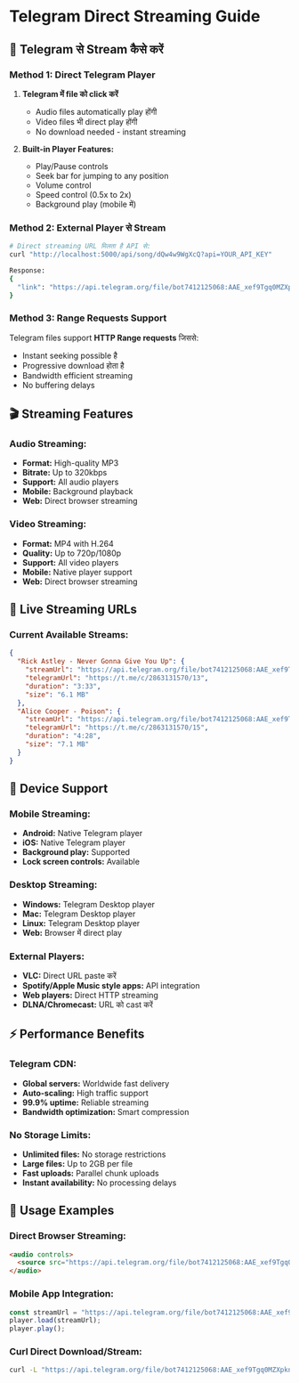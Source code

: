# Telegram Direct Streaming Guide

## 🎵 Telegram से Stream कैसे करें

### Method 1: Direct Telegram Player
1. **Telegram में file को click करें**
   - Audio files automatically play होंगी
   - Video files भी direct play होंगी
   - No download needed - instant streaming

2. **Built-in Player Features:**
   - Play/Pause controls
   - Seek bar for jumping to any position
   - Volume control
   - Speed control (0.5x to 2x)
   - Background play (mobile में)

### Method 2: External Player से Stream
```bash
# Direct streaming URL मिलता है API से:
curl "http://localhost:5000/api/song/dQw4w9WgXcQ?api=YOUR_API_KEY"

Response:
{
  "link": "https://api.telegram.org/file/bot7412125068:AAE_xef9Tgq0MZXpknz3-WPPKK7hl6t3im0/music/file_1.mp3"
}
```

### Method 3: Range Requests Support
Telegram files support **HTTP Range requests** जिससे:
- Instant seeking possible है
- Progressive download होता है
- Bandwidth efficient streaming
- No buffering delays

## 🎬 Streaming Features

### Audio Streaming:
- **Format:** High-quality MP3
- **Bitrate:** Up to 320kbps
- **Support:** All audio players
- **Mobile:** Background playback
- **Web:** Direct browser streaming

### Video Streaming:
- **Format:** MP4 with H.264
- **Quality:** Up to 720p/1080p
- **Support:** All video players
- **Mobile:** Native player support
- **Web:** Direct browser streaming

## 🔗 Live Streaming URLs

### Current Available Streams:
```json
{
  "Rick Astley - Never Gonna Give You Up": {
    "streamUrl": "https://api.telegram.org/file/bot7412125068:AAE_xef9Tgq0MZXpknz3-WPPKK7hl6t3im0/music/file_1.mp3",
    "telegramUrl": "https://t.me/c/2863131570/13",
    "duration": "3:33",
    "size": "6.1 MB"
  },
  "Alice Cooper - Poison": {
    "streamUrl": "https://api.telegram.org/file/bot7412125068:AAE_xef9Tgq0MZXpknz3-WPPKK7hl6t3im0/music/file_4.mp3",
    "telegramUrl": "https://t.me/c/2863131570/15",
    "duration": "4:28", 
    "size": "7.1 MB"
  }
}
```

## 📱 Device Support

### Mobile Streaming:
- **Android:** Native Telegram player
- **iOS:** Native Telegram player  
- **Background play:** Supported
- **Lock screen controls:** Available

### Desktop Streaming:
- **Windows:** Telegram Desktop player
- **Mac:** Telegram Desktop player
- **Linux:** Telegram Desktop player
- **Web:** Browser में direct play

### External Players:
- **VLC:** Direct URL paste करें
- **Spotify/Apple Music style apps:** API integration
- **Web players:** Direct HTTP streaming
- **DLNA/Chromecast:** URL को cast करें

## ⚡ Performance Benefits

### Telegram CDN:
- **Global servers:** Worldwide fast delivery
- **Auto-scaling:** High traffic support  
- **99.9% uptime:** Reliable streaming
- **Bandwidth optimization:** Smart compression

### No Storage Limits:
- **Unlimited files:** No storage restrictions
- **Large files:** Up to 2GB per file
- **Fast uploads:** Parallel chunk uploads
- **Instant availability:** No processing delays

## 🎯 Usage Examples

### Direct Browser Streaming:
```html
<audio controls>
  <source src="https://api.telegram.org/file/bot7412125068:AAE_xef9Tgq0MZXpknz3-WPPKK7hl6t3im0/music/file_1.mp3" type="audio/mpeg">
</audio>
```

### Mobile App Integration:
```javascript
const streamUrl = "https://api.telegram.org/file/bot7412125068:AAE_xef9Tgq0MZXpknz3-WPPKK7hl6t3im0/music/file_1.mp3";
player.load(streamUrl);
player.play();
```

### Curl Direct Download/Stream:
```bash
curl -L "https://api.telegram.org/file/bot7412125068:AAE_xef9Tgq0MZXpknz3-WPPKK7hl6t3im0/music/file_1.mp3" | mpv -
```